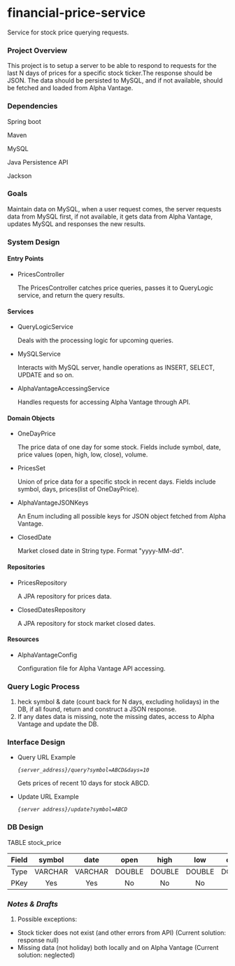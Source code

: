 # financial-price-service
 Service for stock price querying requests.

### Project Overview
This project is to setup a server to be able to respond to requests for the last N days of prices for a specific stock ticker.The response should be JSON. The data should be persisted to MySQL, and if not available, should be fetched and loaded from Alpha Vantage.

### Dependencies
Spring boot

Maven

MySQL

Java Persistence API

Jackson

### Goals
Maintain data on MySQL, when a user request comes, the server requests data from MySQL first, if not available, it gets data from Alpha Vantage, updates MySQL and responses the new results.

### System Design
#### Entry Points
- PricesController

    The PricesController catches price queries, passes it to QueryLogic service, and return the query results.
#### Services
- QueryLogicService

    Deals with the processing logic for upcoming queries.
- MySQLService
    
    Interacts with MySQL server, handle operations as INSERT, SELECT, UPDATE and so on.
- AlphaVantageAccessingService

    Handles requests for accessing Alpha Vantage through API.
#### Domain Objects
- OneDayPrice

    The price data of one day for some stock. Fields include symbol, date, price values (open, high, low, close), volume.
- PricesSet

    Union of price data for a specific stock in recent days. Fields include symbol, days, prices(list of OneDayPrice). 
- AlphaVantageJSONKeys

    An Enum including all possible keys for JSON object fetched from Alpha Vantage.
- ClosedDate
    
    Market closed date in String type. Format "yyyy-MM-dd".
#### Repositories
- PricesRepository

    A JPA repository for prices data.
    
- ClosedDatesRepository

    A JPA repository for stock market closed dates.
    
#### Resources
- AlphaVantageConfig

    Configuration file for Alpha Vantage API accessing.
### Query Logic Process
1) heck symbol & date (count back for N days, excluding holidays) in the DB, if all found, return and construct a JSON response.
2) If any dates data is missing, note the missing dates, access to Alpha Vantage and update the DB. 
### Interface Design
- Query URL Example

    _`{server_address}/query?symbol=ABCD&days=10`_
     
    Gets prices of recent 10 days for stock ABCD.
- Update URL Example

  _`{server address}/update?symbol=ABCD`_
### DB Design
TABLE stock_price

| Field |  symbol |   date  |  open  |  high  |   low  |  close | volume |
|:-----:|:-------:|:-------:|:------:|:------:|:------:|:------:|:------:|
|  Type | VARCHAR | VARCHAR | DOUBLE | DOUBLE | DOUBLE | DOUBLE |   INT  |
| PKey |   Yes   |   Yes   |   No   |   No   |   No   |   No   |   No   |

### _Notes & Drafts_
1) Possible exceptions:
- Stock ticker does not exist (and other errors from API) (Current solution: response null)
- Missing data (not holiday) both locally and on Alpha Vantage (Current solution: neglected)